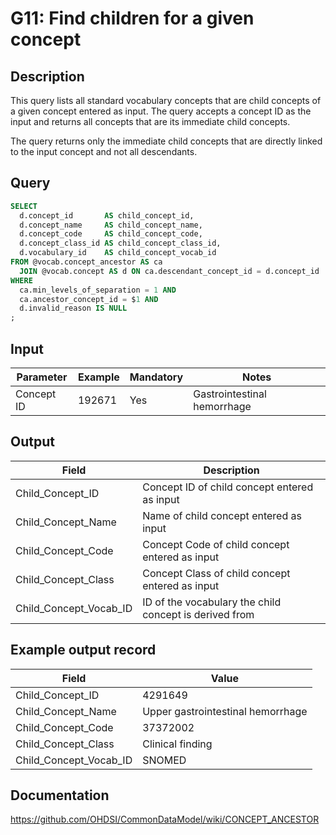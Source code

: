 <!---
Group:general
Name:G11 Find children for a given concept
Author:Patrick Ryan
CDM Version: 5.3
-->

# G11: Find children for a given concept

## Description
This query lists all standard vocabulary concepts that are child concepts of a given concept entered as input. The query accepts a concept ID as the input and returns all concepts that are its immediate child concepts.

The query returns only the immediate child concepts that are directly linked to the input concept and not all descendants.

## Query
```sql
SELECT
  d.concept_id       AS child_concept_id,
  d.concept_name     AS child_concept_name,
  d.concept_code     AS child_concept_code,
  d.concept_class_id AS child_concept_class_id,
  d.vocabulary_id    AS child_concept_vocab_id
FROM @vocab.concept_ancestor AS ca
  JOIN @vocab.concept AS d ON ca.descendant_concept_id = d.concept_id
WHERE
  ca.min_levels_of_separation = 1 AND
  ca.ancestor_concept_id = $1 AND
  d.invalid_reason IS NULL
;
```

## Input


| Parameter   | Example  | Mandatory | Notes                       |
| ----------  | -------  | --------- | --------------------------- |
| Concept ID  | 192671   | Yes       | Gastrointestinal hemorrhage |

## Output

| Field                  | Description                                            |
| ---------------------- | ------------------------------------------------------ |
| Child_Concept_ID       | Concept ID of child concept entered as input           |
| Child_Concept_Name     | Name of child concept entered as input                 |
| Child_Concept_Code     | Concept Code of child concept entered as input         |
| Child_Concept_Class    | Concept Class of child concept entered as input        |
| Child_Concept_Vocab_ID | ID of the vocabulary the child concept is derived from |

## Example output record

| Field                   | Value                             |
| ----------------------- | --------------------------------- |
|  Child_Concept_ID       | 4291649                           |
|  Child_Concept_Name     | Upper gastrointestinal hemorrhage |
|  Child_Concept_Code     | 37372002                          |
|  Child_Concept_Class    | Clinical finding                  |
|  Child_Concept_Vocab_ID | SNOMED                            |

## Documentation
https://github.com/OHDSI/CommonDataModel/wiki/CONCEPT_ANCESTOR
